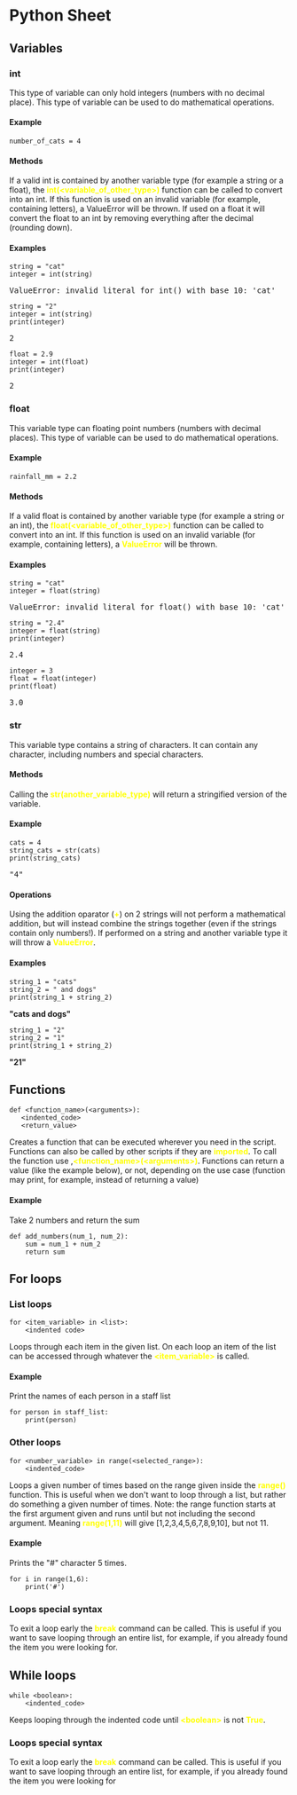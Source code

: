 # Python Sheet
## Variables
### int
This type of variable can only hold integers (numbers with no decimal place). This type of variable can be used to do mathematical operations.

#### Example
```
number_of_cats = 4
```
#### Methods
If a valid int is contained by another variable type (for example a string or a float), the <span style="color: yellow; font-weight: bold;">int(<variable_of_other_type>)</span> function can be called to convert into an int. If this function is used on an invalid variable (for example, containing letters), a ValueError will be thrown. If used on a float it will convert the float to an int by removing everything after the decimal (rounding down).

#### Examples
```
string = "cat"
integer = int(string)
```
<span style="font-family: monospace;">ValueError: invalid literal for int() with base 10: 'cat'</span>

```
string = "2"
integer = int(string)
print(integer)
```
<span style="font-family: monospace;">2</span>

```
float = 2.9
integer = int(float)
print(integer)
```
<span style="font-family: monospace;">2</span>

### float
This variable type can floating point numbers (numbers with decimal places). This type of variable can be used to do mathematical operations.

#### Example
```
rainfall_mm = 2.2
```

#### Methods
If a valid float is contained by another variable type (for example a string or an int), the <span style="color: yellow; font-weight: bold;">float(<variable_of_other_type>)</span> function can be called to convert into an int. If this function is used on an invalid variable (for example, containing letters), a <span style="color: yellow; font-weight: bold;">ValueError</span> will be thrown.

#### Examples
```
string = "cat"
integer = float(string)
```
<span style="font-family: monospace;">ValueError: invalid literal for float() with base 10: 'cat'</span>

```
string = "2.4"
integer = float(string)
print(integer)
```
<span style="font-family: monospace;">2.4</span>

```
integer = 3
float = float(integer)
print(float)
```
<span style="font-family: monospace;">3.0</span>

### str
This variable type contains a string of characters. It can contain any character, including numbers and special characters.

#### Methods
Calling the <span style="color: yellow; font-weight: bold;">str(another_variable_type)</span> will return a stringified version of the variable.

#### Example
```
cats = 4
string_cats = str(cats)
print(string_cats)
```
<span style="font-family: monospace;">"4"</span>

#### Operations
Using the addition oparator (<span style="color: yellow; font-weight: bold;">+</span>) on 2 strings will not perform a mathematical addition, but will instead combine the strings together (even if the strings contain only numbers!). If performed on a string and another variable type it will throw a <span style="color: yellow; font-weight: bold;">ValueError</span>.
#### Examples
```
string_1 = "cats"
string_2 = " and dogs"
print(string_1 + string_2)
```
<span style="font-weight: bold;">"cats and dogs"</span>

```
string_1 = "2"
string_2 = "1"
print(string_1 + string_2)
```
<span style="font-weight: bold;">"21"</span>

## Functions
```
def <function_name>(<arguments>):
   <indented_code>
   <return_value>
```
Creates a function that can be executed wherever you need in the script. Functions can also be called by other scripts if they are <span style="color: yellow; font-weight: bold;">imported</span>. To call the function use ,<span style="color: yellow; font-weight: bold;"><function_name>(\<arguments>)</span>. Functions can return a value (like the example below), or not, depending on the use case (function may print, for example, instead of returning a value)

#### Example
Take 2 numbers and return the sum
```
def add_numbers(num_1, num_2):
    sum = num_1 + num_2
    return sum
```


## For loops
### List loops
```
for <item_variable> in <list>:
    <indented code>
```
Loops through each item in the given list. On each loop an item of the list can be accessed through whatever the <span style="color: yellow; font-weight: bold;"><item_variable></span> is called.

#### Example
Print the names of each person in a staff list
```
for person in staff_list:
    print(person)
```

### Other loops
```
for <number_variable> in range(<selected_range>):
    <indented_code>
```
Loops a given number of times based on the range given inside the <span style="color: yellow; font-weight: bold;">range()</span> function. This is useful when we don't want to loop through a list, but rather do something a given number of times. 
Note: the range function starts at the first argument given and runs until but not including the second argument. Meaning <span style="color: yellow; font-weight: bold;">range(1,11)</span> will give [1,2,3,4,5,6,7,8,9,10], but not 11.

#### Example
Prints the "#" character 5 times.
```
for i in range(1,6):
    print('#')
```
### Loops special syntax
To exit a loop early the <span style="color: yellow; font-weight: bold;">break</span> command can be called. This is useful if you want to save looping through an entire list, for example, if you already found the item you were looking for.


## While loops
```
while <boolean>:
    <indented_code>
```
Keeps looping through the indented code until <span style="color: yellow; font-weight: bold;">\<boolean></span> is not <span style="color: yellow; font-weight: bold;">True</span>.


### Loops special syntax
To exit a loop early the <span style="color: yellow; font-weight: bold;">break</span> command can be called. This is useful if you want to save looping through an entire list, for example, if you already found the item you were looking for